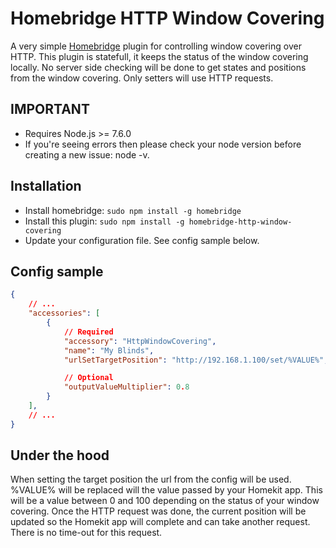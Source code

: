 # Homebridge HTTP Window Covering

A very simple [Homebridge](https://github.com/nfarina/homebridge) plugin for controlling window covering over HTTP. This plugin is statefull, it keeps the status of the window covering locally. No server side checking will be done to get states and positions from the window covering. Only setters will use HTTP requests.

## IMPORTANT

- Requires Node.js >= 7.6.0
- If you're seeing errors then please check your node version before creating a new issue: node -v.

## Installation

- Install homebridge: `sudo npm install -g homebridge`
- Install this plugin: `sudo npm install -g homebridge-http-window-covering`
- Update your configuration file. See config sample below.

## Config sample

```json
{
    // ...
    "accessories": [
        {
            // Required
            "accessory": "HttpWindowCovering",
            "name": "My Blinds",
            "urlSetTargetPosition": "http://192.168.1.100/set/%VALUE%",

            // Optional
            "outputValueMultiplier": 0.8
        }
    ],
    // ...
}
```

## Under the hood

When setting the target position the url from the config will be used. %VALUE% will be replaced will the value passed by your Homekit app. This will be a value between 0 and 100 depending on the status of your window covering. Once the HTTP request was done, the current position will be updated so the Homekit app will complete and can take another request. There is no time-out for this request.